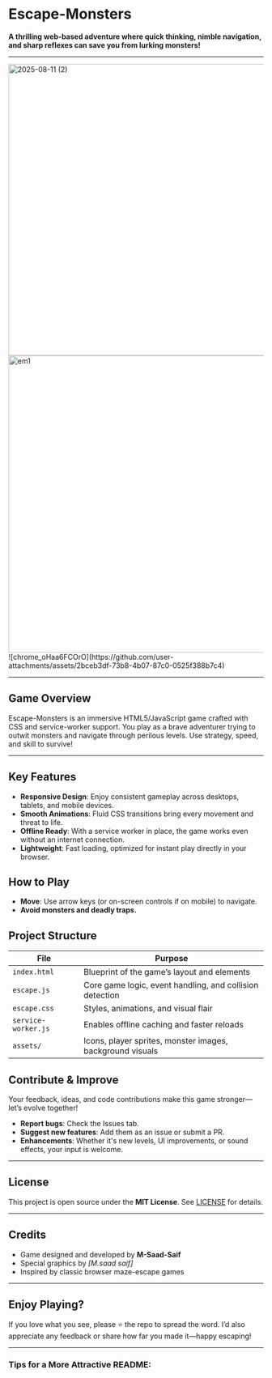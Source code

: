 # Escape-Monsters

**A thrilling web-based adventure where quick thinking, nimble navigation, and sharp reflexes can save you from lurking monsters!**

---

<img width="1366" height="576" alt="2025-08-11 (2)" src="https://github.com/user-attachments/assets/600a4735-e5b1-4245-ba3e-a9b013d7168f" />
<img width="1352" height="587" alt="em1" src="https://github.com/user-attachments/assets/73a3300e-2b0c-478c-89eb-df6c33a59123" />
![chrome_oHaa6FCOrO](https://github.com/user-attachments/assets/2bceb3df-73b8-4b07-87c0-0525f388b7c4)

---

## Game Overview

Escape-Monsters is an immersive HTML5/JavaScript game crafted with CSS and service-worker support. You play as a brave adventurer trying to outwit monsters and navigate through perilous levels. Use strategy, speed, and skill to survive!

---

## Key Features

* **Responsive Design**: Enjoy consistent gameplay across desktops, tablets, and mobile devices.
* **Smooth Animations**: Fluid CSS transitions bring every movement and threat to life.
* **Offline Ready**: With a service worker in place, the game works even without an internet connection.
* **Lightweight**: Fast loading, optimized for instant play directly in your browser.


## How to Play

* **Move**: Use arrow keys (or on-screen controls if on mobile) to navigate.
* **Avoid monsters and deadly traps.**


## Project Structure

| File                | Purpose                                                   |
| ------------------- | --------------------------------------------------------- |
| `index.html`        | Blueprint of the game’s layout and elements               |
| `escape.js`         | Core game logic, event handling, and collision detection  |
| `escape.css`        | Styles, animations, and visual flair                      |
| `service-worker.js` | Enables offline caching and faster reloads                |
| `assets/`           | Icons, player sprites, monster images, background visuals |

## Contribute & Improve

Your feedback, ideas, and code contributions make this game stronger—let’s evolve together!

* **Report bugs**: Check the Issues tab.
* **Suggest new features**: Add them as an issue or submit a PR.
* **Enhancements**: Whether it's new levels, UI improvements, or sound effects, your input is welcome.

---

## License

This project is open source under the **MIT License**. See [LICENSE](LICENSE) for details.

---

## Credits

* Game designed and developed by **M-Saad-Saif**
* Special graphics by *\[M.saad saif]*
* Inspired by classic browser maze-escape games

---

## Enjoy Playing?

If you love what you see, please ⭐ the repo to spread the word. I’d also appreciate any feedback or share how far you made it—happy escaping!

---

### Tips for a More Attractive README:
